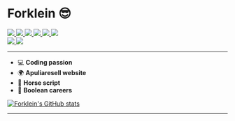  <h1>Forklein 😎</h1>

  <div class="badge">
    <a href="#">
      <img src="https://img.shields.io/badge/HTML5-E34F26?style=for-the-badge&logo=html5&logoColor=white">
    </a>
    <a href="#">
      <img src="https://img.shields.io/badge/CSS3-1572B6?style=for-the-badge&logo=css3&logoColor=white">
    </a> 
    <a href="#">
      <img src="https://img.shields.io/badge/JavaScript-F7DF1E?style=for-the-badge&logo=javascript&logoColor=black">
    </a> 
    <a href="#">
      <img src="https://img.shields.io/badge/Vue.js-35495E?style=for-the-badge&logo=vuedotjs&logoColor=4FC08D"> 
    </a>
    <a href="#">
        <img src="https://img.shields.io/badge/Python-14354C?style=for-the-badge&logo=python&logoColor=white">
    </a>
    <a href="#">
    <img src="https://img.shields.io/badge/PHP-777BB4?style=for-the-badge&logo=php&logoColor=white">
    </a>
    
  </div>

<div class="badge-secondary">
  <a href="#">
    <img src="https://img.shields.io/badge/Visual_Studio_Code-0078D4?style=for-the-badge&logo=visual%20studio%20code&logoColor=white">
  </a> 
  <a href="#">
    <img src="https://img.shields.io/badge/Heroku-430098?style=for-the-badge&logo=heroku&logoColor=white">
  </a>
</div>

<hr>

- 💻 <b>Coding passion</b>
- 🌍 <b>Apuliaresell website</b>
- 🐴 <b>Horse script </b>
- 💼 <b>Boolean careers</b>

[![Forklein's GitHub stats](https://github-readme-stats.vercel.app/api?username=forklein&theme=dark&show_icons=true)](https://github.com/forklein/github-readme-stats)

<hr>
